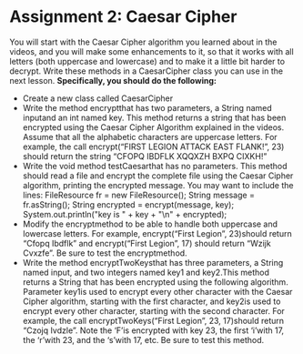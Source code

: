 # Assignment 2: Caesar Cipher
You will start with the Caesar Cipher algorithm you learned about in the videos, and you will
make some enhancements to it, so that it works with all letters (both uppercase and lowercase)
and to make it a little bit harder to decrypt. Write these methods in a CaesarCipher class you
can use in the next lesson.
**Specifically, you should do the following:**
- Create a new class called CaesarCipher
- Write the method encryptthat has two parameters, a String named inputand an int
named key. This method returns a string that has been encrypted using the Caesar
Cipher Algorithm explained in the videos. Assume that all the alphabetic characters are
uppercase letters. For example, the call
encrypt(“FIRST LEGION ATTACK EAST FLANK!”, 23)
should return the string
“CFOPQ IBDFLK XQQXZH BXPQ CIXKH!”
- Write the void method testCaesarthat has no parameters. This method should read a
file and encrypt the complete file using the Caesar Cipher algorithm, printing the
encrypted message. You may want to include the lines:
FileResource fr = new FileResource();
String message = fr.asString();
String encrypted = encrypt(message, key);
System.out.println("key is " + key + "\n" + encrypted);
- Modify the encryptmethod to be able to handle both uppercase and lowercase letters.
For example, encrypt(“First Legion”, 23)should return “Cfopq Ibdflk”
and encrypt(“First Legion”, 17) should return “Wzijk Cvxzfe”. Be sure
to test the encryptmethod.
- Write the method encryptTwoKeysthat has three parameters, a String named input,
and two integers named key1 and key2.This method returns a String that has been
encrypted using the following algorithm. Parameter key1is used to encrypt every other
character with the Caesar Cipher algorithm, starting with the first character, and key2is
used to encrypt every other character, starting with the second character. For example,
the call encryptTwoKeys(“First Legion”, 23, 17)should return “Czojq
Ivdzle”. Note the ‘F’is encrypted with key 23, the first ‘i’with 17, the ‘r’with 23,
and the ‘s’with 17, etc. Be sure to test this method.
